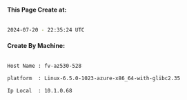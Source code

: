 
   
#### This Page Create at:

```bash

2024-07-20 - 22:35:24 UTC

```

#### Create By Machine:

```bash

Host Name : fv-az530-528

platform  : Linux-6.5.0-1023-azure-x86_64-with-glibc2.35

Ip Local  : 10.1.0.68

```

